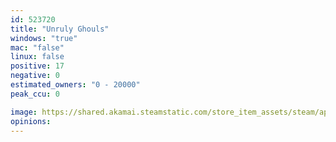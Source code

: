 ```yaml
---
id: 523720
title: "Unruly Ghouls"
windows: "true"
mac: "false"
linux: false
positive: 17
negative: 0
estimated_owners: "0 - 20000"
peak_ccu: 0

image: https://shared.akamai.steamstatic.com/store_item_assets/steam/apps/523720/header.jpg?t=1485789198
opinions:
---
```

